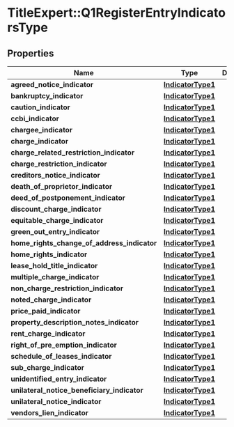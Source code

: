 # TitleExpert::Q1RegisterEntryIndicatorsType

## Properties
Name | Type | Description | Notes
------------ | ------------- | ------------- | -------------
**agreed_notice_indicator** | [**IndicatorType1**](IndicatorType1.md) |  | [optional] 
**bankruptcy_indicator** | [**IndicatorType1**](IndicatorType1.md) |  | [optional] 
**caution_indicator** | [**IndicatorType1**](IndicatorType1.md) |  | [optional] 
**ccbi_indicator** | [**IndicatorType1**](IndicatorType1.md) |  | [optional] 
**chargee_indicator** | [**IndicatorType1**](IndicatorType1.md) |  | [optional] 
**charge_indicator** | [**IndicatorType1**](IndicatorType1.md) |  | [optional] 
**charge_related_restriction_indicator** | [**IndicatorType1**](IndicatorType1.md) |  | [optional] 
**charge_restriction_indicator** | [**IndicatorType1**](IndicatorType1.md) |  | [optional] 
**creditors_notice_indicator** | [**IndicatorType1**](IndicatorType1.md) |  | [optional] 
**death_of_proprietor_indicator** | [**IndicatorType1**](IndicatorType1.md) |  | [optional] 
**deed_of_postponement_indicator** | [**IndicatorType1**](IndicatorType1.md) |  | [optional] 
**discount_charge_indicator** | [**IndicatorType1**](IndicatorType1.md) |  | [optional] 
**equitable_charge_indicator** | [**IndicatorType1**](IndicatorType1.md) |  | [optional] 
**green_out_entry_indicator** | [**IndicatorType1**](IndicatorType1.md) |  | [optional] 
**home_rights_change_of_address_indicator** | [**IndicatorType1**](IndicatorType1.md) |  | [optional] 
**home_rights_indicator** | [**IndicatorType1**](IndicatorType1.md) |  | [optional] 
**lease_hold_title_indicator** | [**IndicatorType1**](IndicatorType1.md) |  | [optional] 
**multiple_charge_indicator** | [**IndicatorType1**](IndicatorType1.md) |  | [optional] 
**non_charge_restriction_indicator** | [**IndicatorType1**](IndicatorType1.md) |  | [optional] 
**noted_charge_indicator** | [**IndicatorType1**](IndicatorType1.md) |  | [optional] 
**price_paid_indicator** | [**IndicatorType1**](IndicatorType1.md) |  | [optional] 
**property_description_notes_indicator** | [**IndicatorType1**](IndicatorType1.md) |  | [optional] 
**rent_charge_indicator** | [**IndicatorType1**](IndicatorType1.md) |  | [optional] 
**right_of_pre_emption_indicator** | [**IndicatorType1**](IndicatorType1.md) |  | [optional] 
**schedule_of_leases_indicator** | [**IndicatorType1**](IndicatorType1.md) |  | [optional] 
**sub_charge_indicator** | [**IndicatorType1**](IndicatorType1.md) |  | [optional] 
**unidentified_entry_indicator** | [**IndicatorType1**](IndicatorType1.md) |  | [optional] 
**unilateral_notice_beneficiary_indicator** | [**IndicatorType1**](IndicatorType1.md) |  | [optional] 
**unilateral_notice_indicator** | [**IndicatorType1**](IndicatorType1.md) |  | [optional] 
**vendors_lien_indicator** | [**IndicatorType1**](IndicatorType1.md) |  | [optional] 


